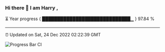 ### Hi there 👋 I am Harry , 

⏳ Year progress { █████████████████████████████▁ } 97.84 %

---

⏰ Updated on Sat, 24 Dec 2022 02:22:39 GMT

![Progress Bar CI](https://github.com/duykhang68/duykhang68/workflows/Progress%20Bar%20CI/badge.svg)
